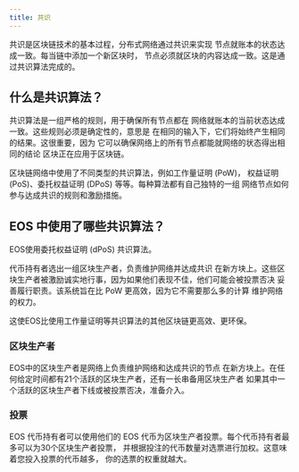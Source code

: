 ```yaml
---
title: 共识
---
```


共识是区块链技术的基本过程，分布式网络通过共识来实现 
节点就账本的状态达成一致。每当链中添加一个新区块时，
节点必须就区块的内容达成一致。这是通过共识算法完成的。

## 什么是共识算法？

共识算法是一组严格的规则，用于确保所有节点都在 
网络就账本的当前状态达成一致。这些规则必须是确定性的，意思是
在相同的输入下，它们将始终产生相同的结果。这很重要，因为
它可以确保网络上的所有节点都能就网络的状态得出相同的结论
区块正在应用于区块链。

区块链网络中使用了不同类型的共识算法，例如工作量证明 (PoW)， 
权益证明 (PoS)、委托权益证明 (DPoS) 等等。每种算法都有自己独特的一组 
网络节点如何参与达成共识的规则和激励措施。


## EOS 中使用了哪些共识算法？

EOS使用委托权益证明 (dPoS) 共识算法。 

代币持有者选出一组区块生产者，负责维护网络并达成共识 
在新方块上。这些区块生产者被激励诚实地行事，因为如果他们表现不佳，他们可能会被投票否决 
妥善履行职责。该系统旨在比 PoW 更高效，因为它不需要那么多的计算 
维护网络的权力。

这使EOS比使用工作量证明等共识算法的其他区块链更高效、更环保。

### 区块生产者

EOS中的区块生产者是网络上负责维护网络和达成共识的节点
在新方块上。在任何给定时间都有21个活跃的区块生产者，还有一长串备用区块生产者
如果其中一个活跃的区块生产者下线或被投票否决，准备介入。

### 投票

EOS 代币持有者可以使用他们的 EOS 代币为区块生产者投票。每个代币持有者最多可以为30个区块生产者投票，
并根据投注的代币数量对选票进行加权。这意味着您投入投票的代币越多，
你的选票的权重就越大。




